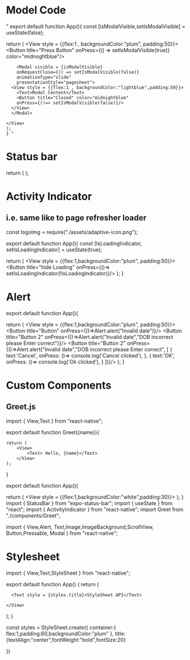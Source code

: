 


<h1> Model Code</h1>
<p>"
export default function App(){
  const [isModalVisible,setIsModalVisible] = useState(false);

  return (
  <View style = {{flex:1 , backgroundColor:"plum", padding:50}}>
      <Button
        title="Press Button"
        onPress={() => setIsModalVisible(true)}
        color="midnoghtblue"/>

        <Modal visible = {isModalVisible}
        onRequestClose={() => setIsModalVisible(false)}
        animationType="slide"
        presentationStyle="pagesheet">
      <View style = {{flex:1 , backgroundColor:"lightblue",padding:50}}>
        <Text>Modal Centent</Text>
        <Button title="Closed" color="midnightblue" 
        onPress={()=> setIsModalVisible(false)}/>
      </View>
      </Modal>

    </View>
    );
    } "
</p>


<h1>Status bar</h1>
<p>
    return (
    <View style = {{flex:1,backgroundColor:"plum", padding:50}}>
      <StatusBar backgroundColor="white" barStyle = "light-content" hidden/>
    </View>
  );
    
</p>

<h1> Activity Indicator </h1>
<h2>i.e. same like to page refresher loader </h2>

<p>

const logoImg = require("./assets/adaptive-icon.png");

export default function App(){
  const [IsLoadingIndicator, setIsLoadingIndicator] = useState(true);
  
  return (
    <View style = {{flex:1,backgroundColor:"plum", padding:50}}>
        <ActivityIndicator />
        <ActivityIndicator  size="large"/>
        <ActivityIndicator  size="large" color="midnightblue" animating={IsLoadingIndicator}/>
        <Button title="hide Loading" onPress={()=> setIsLoadingIndicator(!IsLoadingIndicator)}/>
    </View>
  );
}
</p>

<h1>Alert </h1>


<p>

export default function App(){
 
  
  return (
    <View style = {{flex:1,backgroundColor:"plum", padding:50}}>
      <Button title="Button" onPress={()=>Alert.alert("Invalid date")}/>
      <Button title="Button 2" onPress={()=>Alert.alert("Invalid date","DOB incorrect please Enter correct")}/>
      <Button title="Button 2" onPress={()=>Alert.alert("Invalid date","DOB incorrect please Enter correct",
    [
      {
        text:'Cancel',
        onPress: ()=> console.log('Cancel clicked'),
      },
      {
        text:'OK',
        onPress: ()=> console.log('Ok clicked'),
      }
    ])}/>
    </View>
  );
}

</p>

<h1>Custom Components </h1>

<h2>Greet.js</h2>

<p>


import { View,Text } from "react-native";

export default function Greet({name}){

    return (
        <View>
            <Text> Hello, {name}</Text>
        </View>
    );
    
}


export default function App(){
 
  return ( <View style = {{flex:1,backgroundColor:"white",padding:30}}>
        <Greet name='Lokesh Rao'/>
        <Greet name='Hitesh Yadav'/>
    </View>
  );
}
import { StatusBar } from "expo-status-bar";
import { useState } from "react";
import { ActivityIndicator } from "react-native";
import  Greet from "./components/Greet";

import { View,Alert, Text,Image,ImageBackground,ScrollView, Button,Pressable, Modal } from "react-native";




</p>

<h1> Stylesheet</h1>
<p>
import { View,Text,StyleSheet } from "react-native";

export default function App() {
  return (
    <View style = {styles.container}>

      <Text style = {styles.title}>StyleSheet API</Text>

    </View>
  );
}

const styles = StyleSheet.create({
  container:{ flex:1,padding:60,backgroundColor:"plum" },
  title:{textAlign:"center",fontWeight:"bold",fontSize:20}

})

</p>